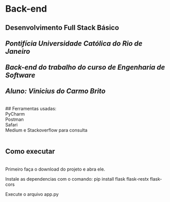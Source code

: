 # Back-end

**Desenvolvimento Full Stack Básico**<br />
<br />
*Pontifícia Universidade Católica do Rio de Janeiro*<br />
<br />
*Back-end do trabalho do curso de Engenharia de Software*<br />
<br />
*Aluno: Vinicius do Carmo Brito*<br />
---
<br />
## Ferramentas usadas:<br />
PyCharm<br />
Postman<br />
Safari<br />
Medium e Stackoverflow para consulta<br />
<br />

## Como executar<br />
<br />
Primeiro faça o download do projeto e abra ele.<br />

Instale as dependencias com o comando: pip install flask flask-restx flask-cors <br />

Execute o arquivo app.py <br />

